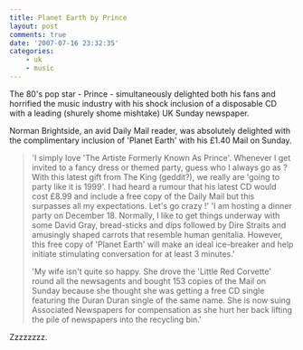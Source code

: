 ```yaml
---
title: Planet Earth by Prince
layout: post
comments: true
date: '2007-07-16 23:32:35'
categories:
    - uk
    - music
---
```

The 80's pop star - Prince - simultaneously delighted both his fans
and horrified the music industry with his shock inclusion of a
disposable CD with a leading (shurely shome mishtake) UK Sunday
newspaper.

Norman Brightside, an avid Daily Mail reader, was absolutely delighted
with the complimentary inclusion of 'Planet Earth' with his
&pound;1.40 Mail on Sunday.

> 'I simply love 'The Artiste Formerly Known As Prince'. Whenever I get
> invited to a fancy dress or themed party, guess who I always go as ?
> With this latest gift from The King (geddit?), we really are 'going to
> party like it is 1999'. I had heard a rumour that his latest CD would
> cost &pound;8.99 and include a free copy of the Daily Mail but this
> surpasses all my expectations. Let's go crazy !'
> 'I am hosting a dinner party on December 18. Normally, I like to get
> things underway with some David Gray, bread-sticks and dips followed
> by Dire Straits and amusingly shaped carrots that resemble human
> genitalia. However, this free copy of 'Planet Earth' will make an
> ideal ice-breaker and help initiate stimulating conversation for at
> least 3 minutes.'
>
> 'My wife isn't quite so happy. She drove the 'Little Red Corvette'
> round all the newsagents and bought 153 copies of the Mail on Sunday
> because she thought she was getting a free CD single featuring the
> Duran Duran single of the same name. She is now suing Associated
> Newspapers for compensation as she hurt her back lifting the pile of
> newspapers into the recycling bin.'

Zzzzzzzz.

